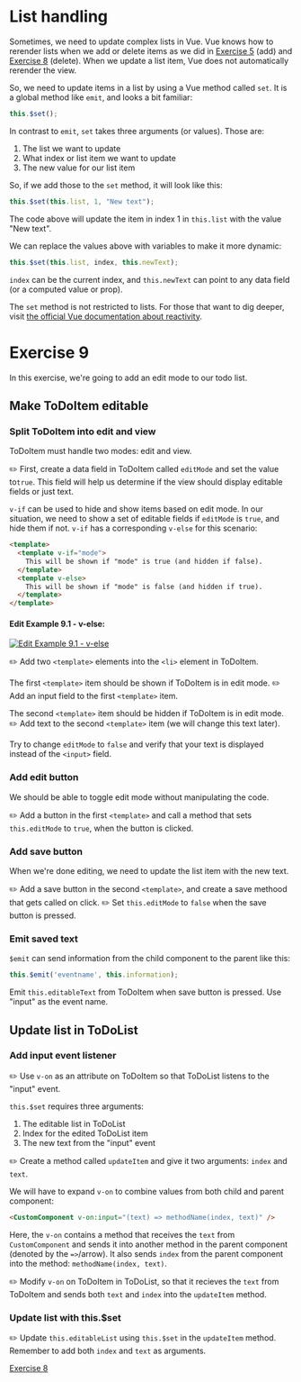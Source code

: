 # List handling
Sometimes, we need to update complex lists in Vue. Vue knows how to rerender lists when we add or delete items as we did in [Exercise 5](exercise-5/) (add) and [Exercise 8](exercise-8/) (delete). When we update a list item, Vue does not automatically rerender the view. 

So, we need to update items in a list by using a Vue method called `set`. It is a global method like `emit`, and looks a bit familiar:
```javascript
this.$set();
```

In contrast to `emit`, `set` takes three arguments (or values). Those are:
1. The list we want to update
2. What index or list item we want to update
3. The new value for our list item

So, if we add those to the `set` method, it will look like this:
```javascript
this.$set(this.list, 1, "New text");
```
The code above will update the item in index 1 in `this.list` with the value "New text".

We can replace the values above with variables to make it more dynamic:
```javascript
this.$set(this.list, index, this.newText);
```
`index` can be the current index, and `this.newText` can point to any data field (or a computed value or prop).

The `set` method is not restricted to lists. For those that want to dig deeper, visit [the official Vue documentation about reactivity](https://vuejs.org/v2/guide/reactivity.html).

# Exercise 9
In this exercise, we're going to add an edit mode to our todo list.

## Make ToDoItem editable
### Split ToDoItem into edit and view
ToDoItem must handle two modes: edit and view.

:pencil2: First, create a data field in ToDoItem called `editMode` and set the value to`true`. This field will help us determine if the view should display editable fields or just text.

`v-if` can be used to hide and show items based on edit mode. In our situation, we need to show a set of editable fields if `editMode` is `true`, and hide them if not. `v-if` has a corresponding `v-else` for this scenario:

```html
<template>
  <template v-if="mode">
    This will be shown if "mode" is true (and hidden if false).
  </template>
  <template v-else>
    This will be shown if "mode" is false (and hidden if true).
  </template>
</template>
```

#### Edit Example 9.1 - v-else:
[![Edit Example 9.1 - v-else](https://codesandbox.io/static/img/play-codesandbox.svg)](https://codesandbox.io/s/example-v-else-8qlwx?fontsize=14&module=%2Fsrc%2FElse.vue)

:pencil2: Add two `<template>` elements into the `<li>` element in ToDoItem.

The first `<template>` item should be shown if ToDoItem is in edit mode.
:pencil2: Add an input field to the first `<template>` item.

The second `<template>` item should be hidden if ToDoItem is in edit mode.
:pencil2: Add text to the second `<template>` item (we will change this text later).

Try to change `editMode` to `false` and verify that your text is displayed instead of the `<input>` field.

### Add edit button
We should be able to toggle edit mode without manipulating the code.

:pencil2: Add a button in the first `<template>` and call a method that sets `this.editMode` to `true`, when the button is clicked.

### Add save button
When we're done editing, we need to update the list item with the new text.

:pencil2: Add a save button in the second `<template>`, and create a save methood that gets called on click.
:pencil2: Set `this.editMode` to `false` when the save button is pressed.

### Emit saved text
`$emit` can send information from the child component to the parent like this:

```javascript
this.$emit('eventname', this.information);
```

Emit `this.editableText` from ToDoItem when save button is pressed. Use "input" as the event name.

## Update list in ToDoList
### Add input event listener
:pencil2: Use `v-on` as an attribute on ToDoItem so that ToDoList listens to the "input" event.

`this.$set` requires three arguments:
1. The editable list in ToDoList
2. Index for the edited ToDoList item
3. The new text from the "input" event

:pencil2: Create a method called `updateItem` and give it two arguments: `index` and `text`.

We will have to expand `v-on` to combine values from both child and parent component:
```html
<CustomComponent v-on:input="(text) => methodName(index, text)" /> 
```
Here, the `v-on` contains a method that receives the `text` from `CustomComponent` and sends it into another method in the parent component (denoted by the `=>`/arrow). It also sends `index` from the parent component into the method: `methodName(index, text)`.

:pencil2: Modify `v-on` on ToDoItem in ToDoList, so that it recieves the `text` from ToDoItem and sends both `text` and `index` into the `updateItem` method. 

### Update list with this.$set
:pencil2: Update `this.editableList` using `this.$set` in the `updateItem` method. Remember to add both `index` and `text` as arguments. 

[Exercise 8](/exercise-8/)